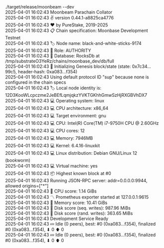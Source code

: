<div id="termynal" data-termynal>
  <span data-ty="input"><span class="file-path"></span>./target/release/moonbeam --dev</span>
  <br>
  <span data-ty> 2025-04-01 16:02:43 Moonbeam Parachain Collator
    <br> 2025-04-01 16:02:43 ✌️  version 0.44.1-a8825ca4776
    <br> 2025-04-01 16:02:43 ❤️  by PureStake, 2019-2025
    <br> 2025-04-01 16:02:43 📋 Chain specification: Moonbase Development Testnet
    <br> 2025-04-01 16:02:43 🏷  Node name: black-and-white-sticks-9174
    <br> 2025-04-01 16:02:43 👤 Role: AUTHORITY
    <br> 2025-04-01 16:02:43 💾 Database: RocksDb at /tmp/substrateO3YeRz/chains/moonbase_dev/db/full
    <br> 2025-04-01 16:02:43 🔨 Initializing Genesis block/state (state: 0x7c34…99c5, header-hash: 0xa083…f354)
    <br> 2025-04-01 16:02:43 Using default protocol ID "sup" because none is configured in the chain specs
    <br> 2025-04-01 16:02:43 🏷  Local node identity is: 12D3KooWLcpczme2JeBEfLqmjqkzYVKTGKhhGmwSzHjRXGBVhDX7
    <br> 2025-04-01 16:02:43 💻 Operating system: linux
    <br> 2025-04-01 16:02:43 💻 CPU architecture: x86_64
    <br> 2025-04-01 16:02:43 💻 Target environment: gnu
    <br> 2025-04-01 16:02:43 💻 CPU: Intel(R) Core(TM) i7-9750H CPU @ 2.60GHz
    <br> 2025-04-01 16:02:43 💻 CPU cores: 12
    <br> 2025-04-01 16:02:43 💻 Memory: 7946MB
    <br> 2025-04-01 16:02:43 💻 Kernel: 6.4.16-linuxkit
    <br> 2025-04-01 16:02:43 💻 Linux distribution: Debian GNU/Linux 12 (bookworm)
    <br> 2025-04-01 16:02:43 💻 Virtual machine: yes
    <br> 2025-04-01 16:02:43 📦 Highest known block at #0
    <br> 2025-04-01 16:02:43 Running JSON-RPC server: addr=0.0.0.0:9944, allowed origins=["*"]
    <br> 2025-04-01 16:02:43 🏁 CPU score: 1.14 GiBs
    <br> 2025-04-01 16:02:43 〽️ Prometheus exporter started at 127.0.0.1:9615
    <br> 2025-04-01 16:02:43 🏁 Memory score: 10.41 GiBs
    <br> 2025-04-01 16:02:43 🏁 Disk score (seq. writes): 987.96 MiBs
    <br> 2025-04-01 16:02:43 🏁 Disk score (rand. writes): 363.65 MiBs
    <br> 2025-04-01 16:02:43 Development Service Ready
    <br> 2025-04-01 16:02:43 💤 Idle (0 peers), best: #0 (0xa083…f354), finalized #0 (0xa083…f354), ⬇ 0 ⬆ 0
    <br> 2025-04-01 16:02:43 💤 Idle (0 peers), best: #0 (0xa083…f354), finalized #0 (0xa083…f354), ⬇ 0 ⬆ 0
  </span>
</div>
